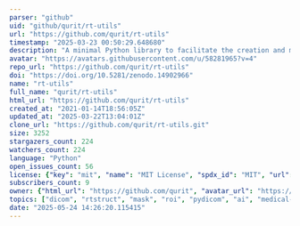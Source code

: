 ```yaml
---
parser: "github"
uid: "github/qurit/rt-utils"
url: "https://github.com/qurit/rt-utils"
timestamp: "2025-03-23 00:50:29.648680"
description: "A minimal Python library to facilitate the creation and manipulation of DICOM RTStructs. "
avatar: "https://avatars.githubusercontent.com/u/58281965?v=4"
repo_url: "https://github.com/qurit/rt-utils"
doi: "https://doi.org/10.5281/zenodo.14902966"
name: "rt-utils"
full_name: "qurit/rt-utils"
html_url: "https://github.com/qurit/rt-utils"
created_at: "2021-01-14T18:56:05Z"
updated_at: "2025-03-22T13:04:01Z"
clone_url: "https://github.com/qurit/rt-utils.git"
size: 3252
stargazers_count: 224
watchers_count: 224
language: "Python"
open_issues_count: 56
license: {"key": "mit", "name": "MIT License", "spdx_id": "MIT", "url": "https://api.github.com/licenses/mit", "node_id": "MDc6TGljZW5zZTEz"}
subscribers_count: 9
owner: {"html_url": "https://github.com/qurit", "avatar_url": "https://avatars.githubusercontent.com/u/58281965?v=4", "login": "qurit", "type": "Organization"}
topics: ["dicom", "rtstruct", "mask", "roi", "pydicom", "ai", "medical-imaging", "medical-image-processing", "nuclear-medicine", "typed", "rt-structs", "binary-masks", "rt-utils"]
date: "2025-05-24 14:26:20.115415"
---
```

